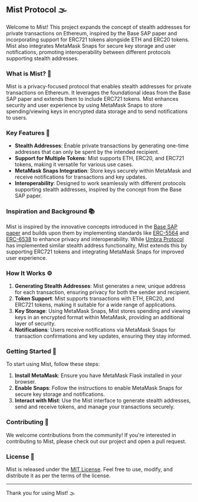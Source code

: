 ## Mist Protocol 🌫️

Welcome to Mist! This project expands the concept of stealth addresses for private transactions on Ethereum, inspired by the Base SAP paper and incorporating support for ERC721 tokens alongside ETH and ERC20 tokens. Mist also integrates MetaMask Snaps for secure key storage and user notifications, promoting interoperability between different protocols supporting stealth addresses.

### What is Mist? 🌟

Mist is a privacy-focused protocol that enables stealth addresses for private transactions on Ethereum. It leverages the foundational ideas from the Base SAP paper and extends them to include ERC721 tokens. Mist enhances security and user experience by using MetaMask Snaps to store spending/viewing keys in encrypted data storage and to send notifications to users.

### Key Features 🚀

- **Stealth Addresses**: Enable private transactions by generating one-time addresses that can only be spent by the intended recipient.
- **Support for Multiple Tokens**: Mist supports ETH, ERC20, and ERC721 tokens, making it versatile for various use cases.
- **MetaMask Snaps Integration**: Store keys securely within MetaMask and receive notifications for transactions and key updates.
- **Interoperability**: Designed to work seamlessly with different protocols supporting stealth addresses, inspired by the concept from the Base SAP paper.

### Inspiration and Background 📚

Mist is inspired by the innovative concepts introduced in the [Base SAP paper](https://arxiv.org/abs/2306.14272) and builds upon them by implementing standards like [ERC-5564](https://eips.ethereum.org/EIPS/eip-5564) and [ERC-6538](https://eips.ethereum.org/EIPS/eip-6538) to enhance privacy and interoperability. While [Umbra Protocol](https://github.com/ScopeLift/umbra-protocol) has implemented similar stealth address functionality, Mist extends this by supporting ERC721 tokens and integrating MetaMask Snaps for improved user experience.

### How It Works ⚙️

1. **Generating Stealth Addresses**: Mist generates a new, unique address for each transaction, ensuring privacy for both the sender and recipient.
2. **Token Support**: Mist supports transactions with ETH, ERC20, and ERC721 tokens, making it suitable for a wide range of applications.
3. **Key Storage**: Using MetaMask Snaps, Mist stores spending and viewing keys in an encrypted format within MetaMask, providing an additional layer of security.
4. **Notifications**: Users receive notifications via MetaMask Snaps for transaction confirmations and key updates, ensuring they stay informed.

### Getting Started 🚀

To start using Mist, follow these steps:

1. **Install MetaMask**: Ensure you have MetaMask Flask installed in your browser.
2. **Enable Snaps**: Follow the instructions to enable MetaMask Snaps for secure key storage and notifications.
3. **Interact with Mist**: Use the Mist interface to generate stealth addresses, send and receive tokens, and manage your transactions securely.

### Contributing 🤝

We welcome contributions from the community! If you're interested in contributing to Mist, please check out our project and open a pull request.

### License 📄

Mist is released under the [MIT License](LICENSE). Feel free to use, modify, and distribute it as per the terms of the license.

---

Thank you for using Mist! 🌫️
